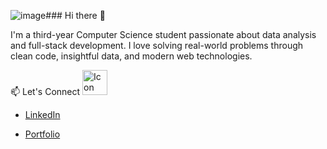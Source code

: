 ![image](https://github.com/user-attachments/assets/170b305d-7e56-45f9-ab60-a7c61a569cb3)### Hi there 👋

I'm a third-year Computer Science student passionate about data analysis and full-stack development. I love solving real-world problems through clean code, insightful data, and modern web technologies.

📫 Let's Connect
<img src="[https://example.com/icon.png](https://www.google.com/url?sa=i&url=https%3A%2F%2Fcommons.wikimedia.org%2Fwiki%2FFile%3ALinkedIn_icon.svg&psig=AOvVaw1ayp1ECnf3oOSyDjKhRwoC&ust=1748597326098000&source=images&cd=vfe&opi=89978449&ved=0CBUQjRxqFwoTCKD08OWuyI0DFQAAAAAdAAAAABAE)" alt="Icon" width="40" height="40">
- [LinkedIn](https://www.linkedin.com/in/ruhanimittal/)

- [Portfolio](https://ruhanimittal.netlify.app)

<!--
**RuhaniMittal29/RuhaniMittal29** is a ✨ _special_ ✨ repository because its `README.md` (this file) appears on your GitHub profile.

Here are some ideas to get you started:

- 🔭 I’m currently working on ...
- 🌱 I’m currently learning ...
- 👯 I’m looking to collaborate on ...
- 📫 [LinkedIn]([https://www.linkedin.com/in/ruhanimittal/])
- [Portfolio]([https://ruhanimittal.netlify.app])
- ⚡ Fun fact: ...
-->
